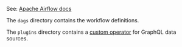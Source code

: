 See: [Apache Airflow docs](https://airflow.apache.org/docs/apache-airflow/stable/index.html)

The `dags` directory contains the workflow definitions.

The `plugins` directory contains a [custom operator](https://airflow.apache.org/docs/apache-airflow/stable/howto/custom-operator.html) for GraphQL data sources.
